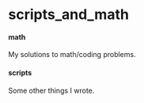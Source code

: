 # scripts_and_math
#### math
My solutions to math/coding problems.
#### scripts
Some other things I wrote.
